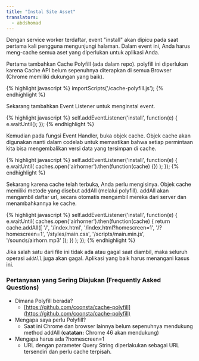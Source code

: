 ```yaml
---
title: "Instal Site Asset"
translators:
  - abdshomad
---
```


Dengan service worker terdaftar, event "install" akan dipicu pada saat pertama kali pengguna mengunjungi halaman. Dalam event ini, Anda harus meng-cache semua aset yang diperlukan untuk aplikasi Anda.

Pertama tambahkan Cache Polyfill (ada dalam repo).
polyfill ini diperlukan karena Cache API belum sepenuhnya diterapkan di semua 
Browser (Chrome memiliki dukungan yang baik).

{% highlight javascript %}
importScripts('/cache-polyfill.js');
{% endhighlight %}

Sekarang tambahkan Event Listener untuk menginstal event.

{% highlight javascript %}
self.addEventListener('install', function(e) {
  e.waitUntil();
});
{% endhighlight %}

Kemudian pada fungsi Event Handler, buka objek cache. Objek cache 
akan digunakan nanti dalam codelab untuk memastikan bahwa setiap permintaan kita bisa 
mengembalikan versi data yang tersimpan di cache.

{% highlight javascript %}
self.addEventListener('install', function(e) {
  e.waitUntil(
    caches.open('airhorner').then(function(cache) {})
  );
});
{% endhighlight %}

Sekarang karena cache telah terbuka, Anda perlu mengisinya. Objek cache memiliki
metode yang disebut addAll (melalui polyfill). addAll akan mengambil daftar url,
secara otomatis mengambil mereka dari server dan menambahkannya ke cache.

{% highlight javascript %}
self.addEventListener('install', function(e) {
 e.waitUntil(
   caches.open('airhorner').then(function(cache) {
     return cache.addAll([
       '/',
       '/index.html',
       '/index.html?homescreen=1',
       '/?homescreen=1',
       '/styles/main.css',
       '/scripts/main.min.js',
       '/sounds/airhorn.mp3'
     ]);
   })
 );
});
{% endhighlight %}

Jika salah satu dari file ini tidak ada atau gagal saat diambil, maka seluruh 
operasi `addAll` juga akan gagal. Aplikasi yang baik harus menangani kasus ini.

### Pertanyaan yang Sering Diajukan (Frequently Asked Questions)

* Dimana Polyfill berada?
    * [https://github.com/coonsta/cache-polyfill](https://github.com/coonsta/cache-polyfill) 
* Mengapa saya perlu Polyfill?
    * Saat ini Chrome dan browser lainnya belum sepenuhnya mendukung method addAll 
      (**catatan:** Chrome 46 akan mendukung)
* Mengapa harus ada ?homescreen=1
    * URL dengan parameter Query String diperlakukan sebagai URL tersendiri dan 
      perlu cache terpisah.
      

